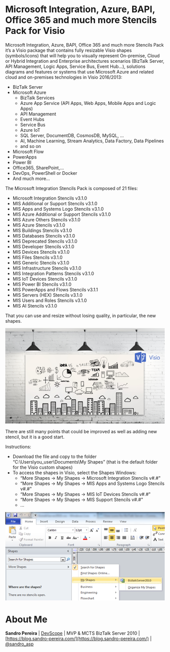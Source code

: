 # Microsoft Integration, Azure, BAPI, Office 365 and much more Stencils Pack for Visio
Microsoft Integration, Azure, BAPI, Office 365 and much more Stencils Pack it’s a Visio package that contains fully resizable Visio shapes (symbols/icons) that will help you to visually represent On-premise, Cloud or Hybrid Integration and Enterprise architectures scenarios (BizTalk Server, API Management, Logic Apps, Service Bus, Event Hub…), solutions diagrams and features or systems that use Microsoft Azure and related cloud and on-premises technologies in Visio 2016/2013:
* BizTalk Server
* Microsoft Azure
  * BizTalk Services
  * Azure App Service (API Apps, Web Apps, Mobile Apps and Logic Apps)
  * API Management
  * Event Hubs
  * Service Bus
  * Azure IoT
  * SQL Server, DocumentDB, CosmosDB, MySQL, ...
  * AI, Machine Learning, Stream Analytics, Data Factory, Data Pipelines
  * and so on
* Microsoft Flow
* PowerApps
* Power BI
* Office365, SharePoint,...
* DevOps, PowerShell or Docker
* And much more…


The Microsoft Integration Stencils Pack is composed of 21 files:

* Microsoft Integration Stencils v3.1.0
* MIS Additional or Support Stencils v3.1.0
* MIS Apps and Systems Logo Stencils v3.1.0
* MIS Azure Additional or Support Stencils v3.1.0
* MIS Azure Others Stencils v3.1.0
* MIS Azure Stencils v3.1.0
* MIS Buildings Stencils v3.1.0
* MIS Databases Stencils v3.1.0
* MIS Deprecated Stencils v3.1.0
* MIS Developer Stencils v3.1.0
* MIS Devices Stencils v3.1.0
* MIS Files Stencils v3.1.0
* MIS Generic Stencils v3.1.0
* MIS Infrastructure Stencils v3.1.0
* MIS Integration Patterns Stencils v3.1.0
* MIS IoT Devices Stencils v3.1.0
* MIS Power BI Stencils v3.1.0
* MIS PowerApps and Flows Stencils v3.1.1
* MIS Servers (HEX) Stencils v3.1.0
* MIS Users and Roles Stencils v3.1.0
* MIS AI Stencils v3.1.0

That you can use and resize without losing quality, in particular, the new shapes.

![Microsoft-Integration-Azure-Stencils-Pack](media/BizTalk-Microsoft-Integration-Azure-Stencils-Pack.png)

There are still many points that could be improved as well as adding new stencil, but it is a good start.

Instructions:

* Download the file and copy to the folder “C:\Users\you_user\Documents\My Shapes” (that is the default folder for the Visio custom shapes)
* To access the shapes in Visio, select the Shapes Windows: 
  * “More Shapes -> My Shapes -> Microsoft Integration Stencils v#.#"
  * “More Shapes -> My Shapes -> MIS Apps and Systems Logo Stencils v#.#"
  * “More Shapes -> My Shapes -> MIS IoT Devices Stencils v#.#"
  * “More Shapes -> My Shapes -> MIS Support Stencils v#.#"
  * ...

![Visio More Shapes](media/visio-more-shapes.png)

# About Me
**Sandro Pereira** | [DevScope](http://www.devscope.net/) | MVP & MCTS BizTalk Server 2010 | [https://blog.sandro-pereira.com/](https://blog.sandro-pereira.com/) | [@sandro_asp](https://twitter.com/sandro_asp)
